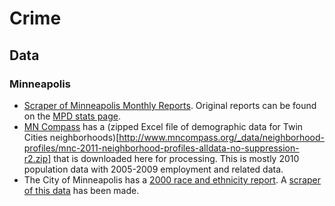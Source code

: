 # Crime

## Data

### Minneapolis

* [Scraper of Minneapolis Monthly Reports](https://scraperwiki.com/scrapers/minneapolis_aggregate_crime_data/).  Original reports can be found on the [MPD stats page](http://www.minneapolismn.gov/police/statistics/crime-statistics_codefor_statistics).
* [MN Compass](http://www.mncompass.org/twincities/neighborhoods.php) has a (zipped Excel file of demographic data for Twin Cities neighborhoods)[http://www.mncompass.org/_data/neighborhood-profiles/mnc-2011-neighborhood-profiles-alldata-no-suppression-r2.zip] that is downloaded here for processing.  This is mostly 2010 population data with 2005-2009 employment and related data.
* The City of Minneapolis has a [2000 race and ethnicity report](http://www.ci.minneapolis.mn.us/census/2000/census_2000-race-and-ethnicity-by-neighborhood).  A [scraper of this data](https://scraperwiki.com/scrapers/minneapolis_neighborhood_census_population_2000/) has been made.